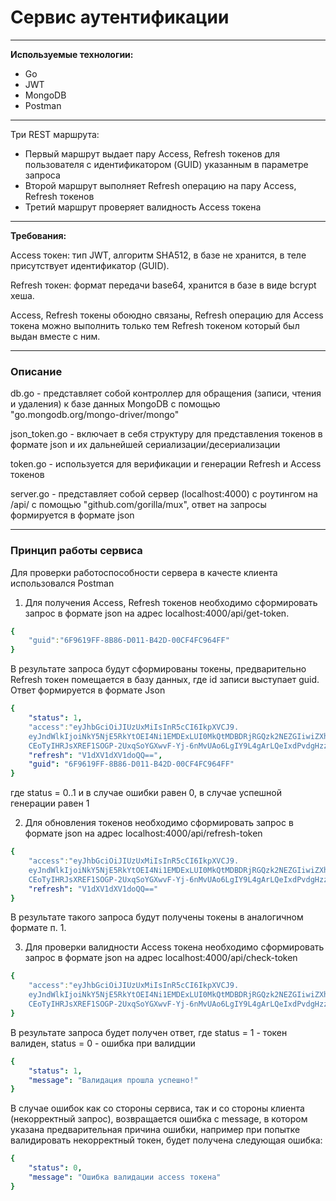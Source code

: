 # Сервис аутентификации

---

**Используемые технологии:**

- Go
- JWT
- MongoDB
- Postman

---

Три REST маршрута:

- Первый маршрут выдает пару Access, Refresh токенов для пользователя с идентификатором (GUID) указанным в параметре запроса
- Второй маршрут выполняет Refresh операцию на пару Access, Refresh токенов
- Третий маршрут проверяет валидность Access токена

---

**Требования:**

Access токен: тип JWT, алгоритм SHA512, в базе не хранится, в теле присутствует идентификатор (GUID).

Refresh токен: формат передачи base64, хранится в базе в виде bcrypt хеша.

Access, Refresh токены обоюдно связаны, Refresh операцию для Access токена можно выполнить только тем Refresh токеном который был выдан вместе с ним.

---

### Описание

db.go - представляет собой контроллер для обращения (записи, чтения и удаления) к базе данных MongoDB с помощью "go.mongodb.org/mongo-driver/mongo"

json_token.go - включает в себя структуру для представления токенов в формате json и их дальнейшей сериализации/десериализации

token.go - используется для верификации и генерации Refresh и Access токенов

server.go - представляет собой сервер (localhost:4000) с роутингом на /api/ с помощью "github.com/gorilla/mux",
ответ на запросы формируется в формате json

---

### Принцип работы сервиса
Для проверки работоспособности сервера в качесте клиента использовался Postman

1. Для получения Access, Refresh токенов необходимо сформировать запрос в формате json на адрес localhost:4000/api/get-token.
```yaml
{
    "guid":"6F9619FF-8B86-D011-B42D-00CF4FC964FF"
}  
```
В результате запроса будут сформированы токены, предварительно Refresh токен помещается в базу данных,
где id записи выступает guid. Ответ формируется в формате Json </br>

```yaml
{
    "status": 1,
    "access":"eyJhbGciOiJIUzUxMiIsInR5cCI6IkpXVCJ9.
    eyJndWlkIjoiNkY5NjE5RkYtOEI4Ni1EMDExLUI0MkQtMDBDRjRGQzk2NEZGIiwiZXhwIjoxNjQ5NjE4Mzc2fQ.
    CEoTyIHRJsXREF1SOGP-2UxqSoYGXwvF-Yj-6nMvUAo6LgIY9L4gArLQeIxdPvdgHzzIk8YoPo0MdxbMTWoCzw",
    "refresh": "V1dXV1dXV1doQQ==",
    "guid": "6F9619FF-8B86-D011-B42D-00CF4FC964FF"
} 
```
где status = 0..1 и в случае ошибки равен 0, в случае успешной генерации равен 1

2. Для обновления токенов необходимо сформировать запрос в формате json на адрес localhost:4000/api/refresh-token </br> 
```yaml
{
    "access":"eyJhbGciOiJIUzUxMiIsInR5cCI6IkpXVCJ9.
    eyJndWlkIjoiNkY5NjE5RkYtOEI4Ni1EMDExLUI0MkQtMDBDRjRGQzk2NEZGIiwiZXhwIjoxNjQ5NjE4Mzc2fQ.
    CEoTyIHRJsXREF1SOGP-2UxqSoYGXwvF-Yj-6nMvUAo6LgIY9L4gArLQeIxdPvdgHzzIk8YoPo0MdxbMTWoCzw",
    "refresh": "V1dXV1dXV1doQQ=="
} 
```
В результате такого запроса будут получены токены в аналогичном формате п. 1.

3. Для проверки валидности Access токена необходимо сформировать запрос в формате json на адрес localhost:4000/api/check-token </br> 
```yaml
{
    "access":"eyJhbGciOiJIUzUxMiIsInR5cCI6IkpXVCJ9.
    eyJndWlkIjoiNkY5NjE5RkYtOEI4Ni1EMDExLUI0MkQtMDBDRjRGQzk2NEZGIiwiZXhwIjoxNjQ5NjE4Mzc2fQ.
    CEoTyIHRJsXREF1SOGP-2UxqSoYGXwvF-Yj-6nMvUAo6LgIY9L4gArLQeIxdPvdgHzzIk8YoPo0MdxbMTWoCzw"
} 
```
В результате запроса будет получен ответ, где status = 1 - токен валиден, status = 0 - ошибка при валидции
```yaml
{
    "status": 1,
    "message": "Валидация прошла успешно!"
}
```

В случае ошибок как со стороны сервиса, так и со стороны клиента (некорректный запрос), возвращается ошибка с message, в котором указана предварительная причина ошибки,
например при попытке валидировать некорректный токен, будет получена следующая ошибка:
```yaml
{
    "status": 0,
    "message": "Ошибка валидации access токена"
}
```
